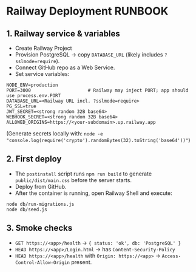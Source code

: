 # Railway Deployment RUNBOOK

## 1. Railway service & variables
- Create Railway Project
- Provision PostgreSQL → copy `DATABASE_URL` (likely includes `?sslmode=require`).
- Connect GitHub repo as a Web Service.
- Set service variables:

```
NODE_ENV=production
PORT=3000                     # Railway may inject PORT; app should use process.env.PORT
DATABASE_URL=<Railway URL incl. ?sslmode=require>
PG_SSL=true
JWT_SECRET=<strong random 32B base64>
WEBHOOK_SECRET=<strong random 32B base64>
ALLOWED_ORIGINS=https://<your-subdomain>.up.railway.app
```

(Generate secrets locally with: `node -e "console.log(require('crypto').randomBytes(32).toString('base64'))"`)

## 2. First deploy
- The `postinstall` script runs `npm run build` to generate `public/dist/main.css` before the server starts.
- Deploy from GitHub.
- After the container is running, open Railway Shell and execute:

```
node db/run-migrations.js
node db/seed.js
```

## 3. Smoke checks
- `GET https://<app>/health` → `{ status: 'ok', db: 'PostgreSQL' }`
- `HEAD https://<app>/Login.html` → has `Content-Security-Policy`
- `HEAD https://<app>/health` with `Origin: https://<app>` → `Access-Control-Allow-Origin` present.
